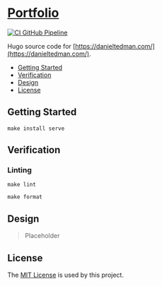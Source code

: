 # [Portfolio](https://github.com/dbtedman/portfolio)

[![CI GitHub Pipeline](https://img.shields.io/github/workflow/status/dbtedman/portfolio/ci-main?style=for-the-badge&logo=github&label=ci)](https://github.com/dbtedman/portfolio/actions/workflows/ci-master.yml)

Hugo source code for [https://danieltedman.com/](https://danieltedman.com/).

-   [Getting Started](#getting-started)
-   [Verification](#verification)
-   [Design](#design)
-   [License](#license)

## Getting Started

```shell
make install serve
```

## Verification

### Linting

```shell
make lint
```

```shell
make format
```

## Design

> Placeholder

## License

The [MIT License](./LICENSE.md) is used by this project.
